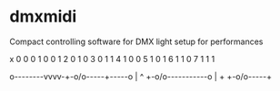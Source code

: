 # dmxmidi
Compact controlling software for DMX light setup for performances


x 0 0 0
1 0 0 1
2 0 1 0
3 0 1 1
4 1 0 0
5 1 0 1
6 1 1 0
7 1 1 1


 o--------vvvv-+-o/o-----+-----o
               |         ^
               +-o/o-----------o
               |         +
               +-o/o-----+
